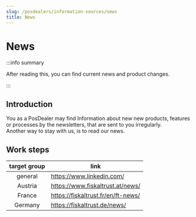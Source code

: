 ```yaml
---
slug: /posdealers/information-sources/news
title: News
---
```

# News 

:::info summary

After reading this, you can find current news and product changes.

:::

## Introduction

You as a PosDealer may find Information about new new products, features or processes by the newsletters, that are sent to you irregularly.  
Another way to stay with us, is to read our news.

## Work steps


| target group | link                                                                                                                |
|:----------------------:|-------------------------------------------------------------------------------------------------------------------------------------|
|general |https://www.linkedin.com/  |
|Austria |https://www.fiskaltrust.at/news/ |
|France |https://fiskaltrust.fr/en/ft-news/ |
|Germany |https://fiskaltrust.de/news/ |